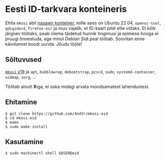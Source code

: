 # Eesti ID-tarkvara konteineris

Ehita `mkosi` abil [nspawn konteiner](https://www.freedesktop.org/software/systemd/man/systemd-nspawn.html),
mille sees on Ubuntu 22.04, `opensc-tool`, `qdigidoc4`, `firefox-esr` ja muu
vajalik, et ID-kaart pildi ette võtaks. Et kõik järgnev töötaks, peab olema
täidetud hunnik tingimusi ja esimese hooga ei pruugi õnnestuda, aga minul
*Debian Sid*i peal töötab. Soovitan enne käivitamist koodi uurida. Jõudu
tööle!

## Sõltuvused

[`mkosi` v19](https://github.com/systemd/mkosi/tree/v19) ja
`apt`,
`bubblewrap`,
`debootstrap`,
`pcscd`,
`sudo`,
`systemd-container`,
`uidmap`,
`xorg`,
...

Töötab ainult **X**iga, ei oska midagi arvata moodsamatest lahendustest.

## Ehitamine

```
$ git clone https://github.com/4nd3r/mkosi-eid
$ cd mkosi-eid
$ make
$ sudo make install
```

## Kasutamine

```
$ sudo machinectl shell $USER@eid
```
